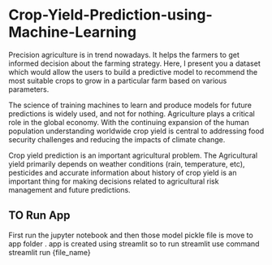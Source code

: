 # Crop-Yield-Prediction-using-Machine-Learning

Precision agriculture is in trend nowadays. It helps the farmers to get informed decision about the farming strategy. 
Here, I present you a dataset which would allow the users to build a predictive model to recommend the most suitable crops 
to grow in a particular farm based on various parameters.

The science of training machines to learn and produce models for future predictions is widely used,
and not for nothing. Agriculture plays a critical role in the global economy. With the continuing expansion 
of the human population understanding worldwide crop yield is central to addressing food security challenges and 
reducing the impacts of climate change.

Crop yield prediction is an important agricultural problem. The Agricultural yield primarily depends on weather conditions
(rain, temperature, etc), pesticides and accurate information about history of crop yield is an important thing for making decisions 
related to agricultural risk management and future predictions.


## TO Run App
First run the jupyter notebook and then those model pickle file is move to app folder .
app is created using streamlit so to run streamlit use command
streamlit run {file_name}
